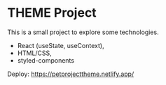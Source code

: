 # THEME Project

This is a small project to explore some technologies.
- React (useState, useContext),
- HTML/CSS,
- styled-components

Deploy: https://petprojecttheme.netlify.app/
